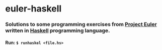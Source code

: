 # euler-haskell

### Solutions to some programming exercises from [Project Euler](https://projecteuler.net/) written in [Haskell](https://www.haskell.org/) programming language.

#### Run: `$ runhaskel <file.hs>`
